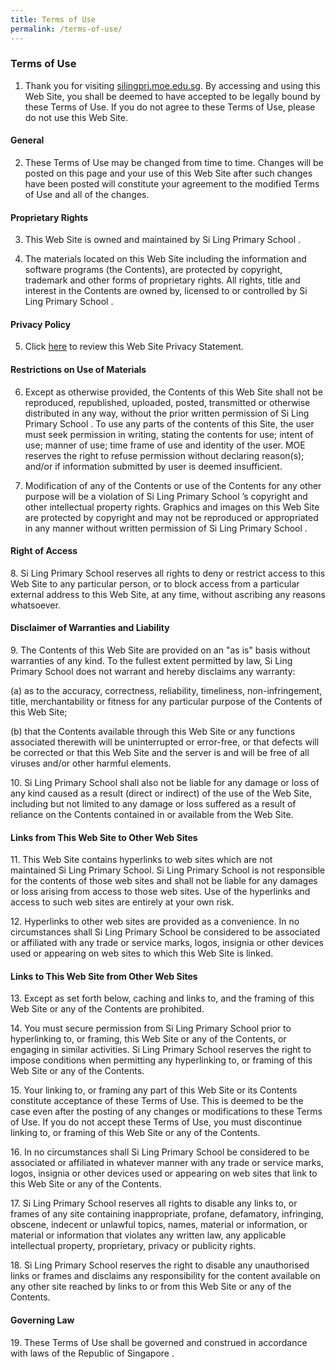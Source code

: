 ```yaml
---
title: Terms of Use
permalink: /terms-of-use/
---
```

### **Terms of Use**

1. Thank you for visiting [silingpri.moe.edu.sg](https://silingpri.moe.edu.sg/). By accessing and using this Web Site, you shall be deemed to have accepted to be legally bound by these Terms of Use. If you do not agree to these Terms of Use, please do not use this Web Site.  
  

#### General

2. These Terms of Use may be changed from time to time. Changes will be posted on this page and your use of this Web Site after such changes have been posted will constitute your agreement to the modified Terms of Use and all of the changes.  
  

#### Proprietary Rights

3. This Web Site is owned and maintained by Si Ling Primary School .  
  
4. The materials located on this Web Site including the information and software programs (the Contents), are protected by copyright, trademark and other forms of proprietary rights. All rights, title and interest in the Contents are owned by, licensed to or controlled by Si Ling Primary School .  
  

#### Privacy Policy

5. Click [here](/privacy/) to review this Web Site Privacy Statement.  
  

#### Restrictions on Use of Materials

6. Except as otherwise provided, the Contents of this Web Site shall not be reproduced, republished, uploaded, posted, transmitted or otherwise distributed in any way, without the prior written permission of Si Ling Primary School . To use any parts of the contents of this Site, the user must seek permission in writing, stating the contents for use; intent of use; manner of use; time frame of use and identity of the user. MOE reserves the right to refuse permission without declaring reason(s); and/or if information submitted by user is deemed insufficient.  
  
7. Modification of any of the Contents or use of the Contents for any other purpose will be a violation of Si Ling Primary School ’s copyright and other intellectual property rights. Graphics and images on this Web Site are protected by copyright and may not be reproduced or appropriated in any manner without written permission of Si Ling Primary School .  
  

#### Right of Access

8. Si Ling Primary School reserves all rights to deny or restrict access to this Web Site to any particular person, or to block access from a particular external address to this Web Site, at any time, without ascribing any reasons whatsoever.  
  

#### Disclaimer of Warranties and Liability

9\. The Contents of this Web Site are provided on an "as is" basis without warranties of any kind. To the fullest extent permitted by law, Si Ling Primary School does not warrant and hereby disclaims any warranty:  
  
(a) as to the accuracy, correctness, reliability, timeliness, non-infringement, title, merchantability or fitness for any particular purpose of the Contents of this Web Site;  
  
(b) that the Contents available through this Web Site or any functions associated therewith will be uninterrupted or error-free, or that defects will be corrected or that this Web Site and the server is and will be free of all viruses and/or other harmful elements.  
  
10. Si Ling Primary School shall also not be liable for any damage or loss of any kind caused as a result (direct or indirect) of the use of the Web Site, including but not limited to any damage or loss suffered as a result of reliance on the Contents contained in or available from the Web Site.  
  

#### Links from This Web Site to Other Web Sites

11\. This Web Site contains hyperlinks to web sites which are not maintained Si Ling Primary School. Si Ling Primary School is not responsible for the contents of those web sites and shall not be liable for any damages or loss arising from access to those web sites. Use of the hyperlinks and access to such web sites are entirely at your own risk.  
  
12\. Hyperlinks to other web sites are provided as a convenience. In no circumstances shall Si Ling Primary School be considered to be associated or affiliated with any trade or service marks, logos, insignia or other devices used or appearing on web sites to which this Web Site is linked.  
  

#### Links to This Web Site from Other Web Sites

13\. Except as set forth below, caching and links to, and the framing of this Web Site or any of the Contents are prohibited.  
  
14\. You must secure permission from Si Ling Primary School prior to hyperlinking to, or framing, this Web Site or any of the Contents, or engaging in similar activities. Si Ling Primary School reserves the right to impose conditions when permitting any hyperlinking to, or framing of this Web Site or any of the Contents.  
  
15\. Your linking to, or framing any part of this Web Site or its Contents constitute acceptance of these Terms of Use. This is deemed to be the case even after the posting of any changes or modifications to these Terms of Use. If you do not accept these Terms of Use, you must discontinue linking to, or framing of this Web Site or any of the Contents.  
  
16\. In no circumstances shall Si Ling Primary School be considered to be associated or affiliated in whatever manner with any trade or service marks, logos, insignia or other devices used or appearing on web sites that link to this Web Site or any of the Contents.  
  
17. Si Ling Primary School reserves all rights to disable any links to, or frames of any site containing inappropriate, profane, defamatory, infringing, obscene, indecent or unlawful topics, names, material or information, or material or information that violates any written law, any applicable intellectual property, proprietary, privacy or publicity rights.  
  
18. Si Ling Primary School reserves the right to disable any unauthorised links or frames and disclaims any responsibility for the content available on any other site reached by links to or from this Web Site or any of the Contents.  
  

#### Governing Law

19\. These Terms of Use shall be governed and construed in accordance with laws of the Republic of Singapore .